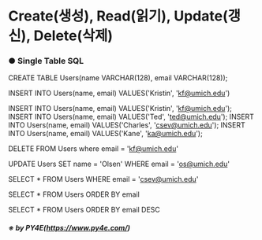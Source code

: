 # Create(생성), Read(읽기), Update(갱신), Delete(삭제)

### ● Single Table SQL


CREATE TABLE Users(name VARCHAR(128), email VARCHAR(128));

INSERT INTO Users(name, email) VALUES('Kristin', 'kf@umich.edu')

INSERT INTO Users(name, email) VALUES('Kristin', 'kf@umich.edu');
INSERT INTO Users(name, email) VALUES('Ted', 'ted@umich.edu');
INSERT INTO Users(name, email) VALUES('Charles', 'csev@umich.edu');
INSERT INTO Users(name, email) VALUES('Kane', 'ka@umich.edu');

DELETE FROM Users where email = 'kf@umich.edu'

UPDATE Users SET name = 'Olsen' WHERE email = 'os@umich.edu'

SELECT * FROM Users WHERE email = 'csev@umich.edu'

SELECT * FROM Users ORDER BY email        

SELECT * FROM Users ORDER BY email DESC  





##### ※ by PY4E(https://www.py4e.com/)


